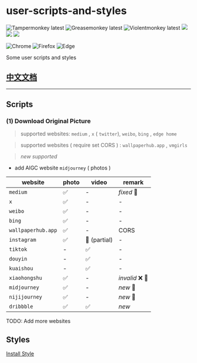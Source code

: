 
# user-scripts-and-styles
![Tampermonkey latest](https://img.shields.io/badge/🦍%20Tampermonkey-latest-lightgrey.svg?style=flat-square&labelColor=999&color=555) 
![Greasemonkey latest](https://img.shields.io/badge/🐒%20Greasemonkey-latest-lightgrey.svg?style=flat-square&labelColor=999&color=555) 
![Violentmonkey latest](https://img.shields.io/badge/🦧%20Violentmonkey-latest-lightgrey.svg?style=flat-square&labelColor=999&color=555) 
[![](https://data.jsdelivr.com/v1/package/gh/hz2/user-scripts-and-styles/badge)](https://www.jsdelivr.com/package/gh/hz2/user-scripts-and-styles) 
[![](https://img.shields.io/badge/greasyfork-hz2-lightgrey.svg?style=flat-square&labelColor=999&color=555)](https://greasyfork.org/zh-CN/users/89722-hz2)
[![](https://img.shields.io/badge/userstyles-yunSam-lightgrey.svg?style=flat-square&labelColor=999&color=555)](https://userstyles.org/users/277694)

![Chrome](https://img.shields.io/static/v1.svg?style=flat-square&label=Chrome&message=latest&color=yellow&labelColor=999&logo=google-chrome&logoColor=fff) 
![Firefox](https://img.shields.io/static/v1.svg?style=flat-square&label=Firefox&message=latest&color=ff6d18&labelColor=999&logo=firefox-browser&logoColor=fff) 
![Edge](https://img.shields.io/static/v1.svg?style=flat-square&label=Edge&message=latest&color=2ec1de&labelColor=999&logo=microsoft-edge&logoColor=fff) 

Some user scripts and styles

## [中文文档](./README-zh.md)


---

## Scripts

### (1) Download Original Picture

> supported websites: `medium` , `x` ( `twitter`), `weibo`, `bing` , `edge home`

> supported websites ( require set CORS ) : `wallpaperhub.app` , `vmgirls` 

> *new supported* 
- add AIGC website `midjourney` ( photos )



| website | photo | video | remark |
| --- | --- | --- | --- |
| `medium` | ✅ | - | *fixed* 🔨 |
| `x` | ✅ | - | - |
| `weibo` | ✅ | - | - |
| `bing` | ✅ | - | - |
| `wallpaperhub.app` | ✅ | - | CORS |
| `instagram` | ✅ | 🔘 (partial) | - |
| `tiktok` | - | ✅ | - |
| `douyin` | - | ✅ | - |
| `kuaishou` | - | ✅ | - |
| `xiaohongshu` | ✅ | - | *invalid* ❌ 🚧 |
| `midjourney` | ✅ | - | *new* 🤖 |
| `nijijourney` | ✅ | - | *new* 🤖 |
| `dribbble` | ✅ | ✅ | *new*  |



TODO: Add more websites


## Styles

[Install Style](https://ext.firefoxcn.net/xstyle/install/open.html?name=西贝2024&code=https://raw.githubusercontent.com/hz2/user-scripts-and-styles/master/styles/cb2023.css)